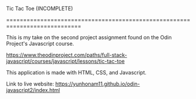 Tic Tac Toe (INCOMPLETE)

============================================================================

This is my take on the second project assignment found on the Odin Project's Javascript course. 

https://www.theodinproject.com/paths/full-stack-javascript/courses/javascript/lessons/tic-tac-toe

This application is made with HTML, CSS, and Javascript.

Link to live website: https://yunhonam11.github.io/odin-javascript2/index.html
